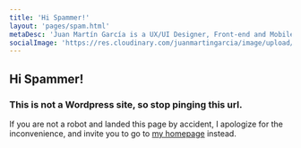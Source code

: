 ```yaml
---
title: 'Hi Spammer!'
layout: 'pages/spam.html'
metaDesc: 'Juan Martín García is a UX/UI Designer, Front-end and Mobile Developer, Teacher and Speaker from Argentina, passionate about learning new things and helping others learn new things.'
socialImage: 'https://res.cloudinary.com/juanmartingarcia/image/upload/w_auto,f_auto,q_auto/logo/logo.png'
---
```


## Hi Spammer!

### This is not a Wordpress site, so stop pinging this url.

If you are not a robot and landed this page by accident, I apologize for the inconvenience, and invite you to go to [my homepage](https://www.juangarcia.design) instead.